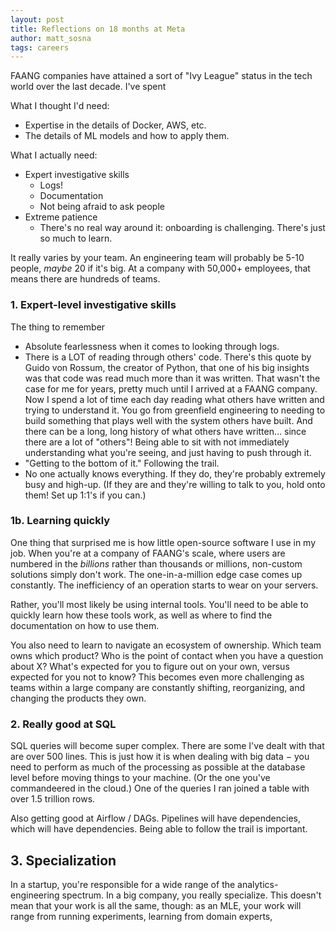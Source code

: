 ```yaml
---
layout: post
title: Reflections on 18 months at Meta
author: matt_sosna
tags: careers
---
```


FAANG companies have attained a sort of "Ivy League" status in the tech world over the last decade. I've spent

What I thought I'd need:
* Expertise in the details of Docker, AWS, etc.
* The details of ML models and how to apply them.

What I actually need:
* Expert investigative skills
  - Logs!
  - Documentation
  - Not being afraid to ask people
* Extreme patience
  - There's no real way around it: onboarding is challenging. There's just so much to learn.

It really varies by your team. An engineering team will probably be 5-10 people, _maybe_ 20 if it's big. At a company with 50,000+ employees, that means there are hundreds of teams. 

### 1. Expert-level investigative skills
The thing to remember

* Absolute fearlessness when it comes to looking through logs.
* There is a LOT of reading through others' code. There's this quote by Guido von Rossum, the creator of Python, that one of his big insights was that code was read much more than it was written. That wasn't the case for me for years, pretty much until I arrived at a FAANG company. Now I spend a lot of time each day reading what others have written and trying to understand it. You go from greenfield engineering to needing to build something that plays well with the system others have built. And there can be a long, long history of what others have written... since there are a lot of "others"! Being able to sit with not immediately understanding what you're seeing, and just having to push through it.
* "Getting to the bottom of it." Following the trail.
* No one actually knows everything. If they do, they're probably extremely busy and high-up. (If they are and they're willing to talk to you, hold onto them! Set up 1:1's if you can.)

### 1b. Learning quickly
One thing that surprised me is how little open-source software I use in my job. When you're at a company of FAANG's scale, where users are numbered in the _billions_ rather than thousands or millions, non-custom solutions simply don't work. The one-in-a-million edge case comes up constantly. The inefficiency of an operation starts to wear on your servers.

Rather, you'll most likely be using internal tools. You'll need to be able to quickly learn how these tools work, as well as where to find the documentation on how to use them.

You also need to learn to navigate an ecosystem of ownership. Which team owns which product? Who is the point of contact when you have a question about X? What's expected for you to figure out on your own, versus expected for you not to know? This becomes even more challenging as teams within a large company are constantly shifting, reorganizing, and changing the products they own.


### 2. Really good at SQL
SQL queries will become super complex. There are some I've dealt with that are over 500 lines. This is just how it is when dealing with big data $-$ you need to perform as much of the processing as possible at the database level before moving things to your machine. (Or the one you've commandeered in the cloud.) One of the queries I ran joined a table with over 1.5 trillion rows.



Also getting good at Airflow / DAGs. Pipelines will have dependencies, which will have dependencies. Being able to follow the trail is important.

## 3. Specialization
In a startup, you're responsible for a wide range of the analytics-engineering spectrum. In a big company, you really specialize. This doesn't mean that your work is all the same, though: as an MLE, your work will range from running experiments, learning from domain experts,
